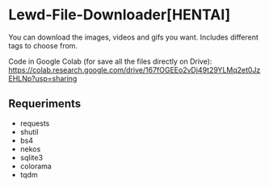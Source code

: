 # Lewd-File-Downloader[HENTAI]
You can download the images, videos and gifs you want. Includes different tags to choose from.

Code in Google Colab (for save all the files directly on Drive): https://colab.research.google.com/drive/167fOGEEo2vDj49t29YLMq2et0JzEHLNp?usp=sharing

## Requeriments
- requests
- shutil
- bs4
- nekos
- sqlite3
- colorama
- tqdm
